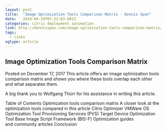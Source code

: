 ```yaml
---
layout: post 
title:  "Image Optimization Tools Comparison Matrix - Dennis Span" 
date:   2018-04-29T07:32:03.601Z 
categories: citrix deployment automation
link: http://dennisspan.com/image-optimization-tools-comparison-matrix/ 
tags:
  - links
ogtype: article 
---
```


## Image Optimization Tools Comparison Matrix
Posted on December 17, 2017
This article offers an image optimization tools comparison matrix and shows you where these tools overlap each other and what separates them.

A big thank you to Wolfgang Thürr for his assistance in writing this article.

Table of Contents
Optimization tools comparison matrix
A closer look at the optimization tools compared in this article
Citrix Optimizer
VMWare OS Optimization Tool
Provisioning Services (PVS) Target Device Optimization Tool
Base Image Script Framework (BIS-F)
Optimization guides and community articles
Conclusion